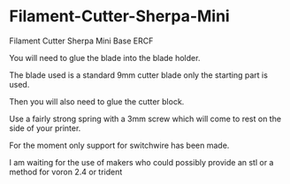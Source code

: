 # Filament-Cutter-Sherpa-Mini
Filament Cutter Sherpa Mini Base ERCF

You will need to glue the blade into the blade holder.

The blade used is a standard 9mm cutter blade only the starting part is used.

Then you will also need to glue the cutter block.

Use a fairly strong spring with a 3mm screw which will come to rest on the side of your printer.

For the moment only support for switchwire has been made.

I am waiting for the use of makers who could possibly provide an stl or a method for voron 2.4 or trident
